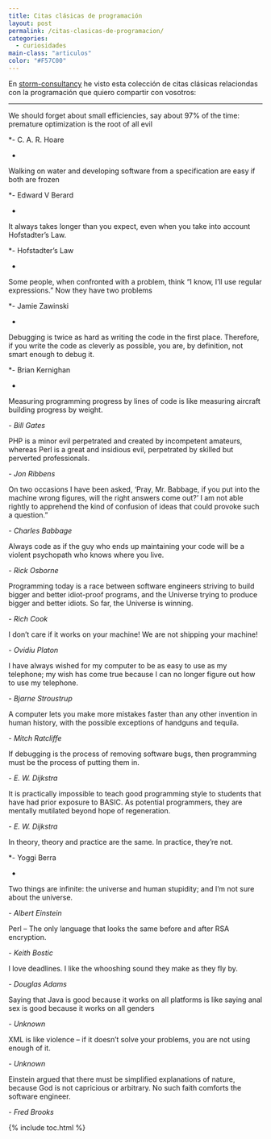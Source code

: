 ```yaml
---
title: Citas clásicas de programación
layout: post
permalink: /citas-clasicas-de-programacion/
categories:
  - curiosidades
main-class: "articulos"
color: "#F57C00"
---
```

En <a target="_blank" href="http://www.storm-consultancy.com/">storm-consultancy</a> he visto esta colección de citas clásicas relaciondas con la programación que quiero compartir con vosotros:

* * *

We should forget about small efficiencies, say about 97% of the time: premature optimization is the root of all evil  

*- C. A. R. Hoare  

*

Walking on water and developing software from a specification are easy if both are frozen  

*- Edward V Berard  

*

It always takes longer than you expect, even when you take into account Hofstadter&#8217;s Law.  

*- Hofstadter&#8217;s Law  

*

Some people, when confronted with a problem, think &#8220;I know, I’ll use regular expressions.&#8221; Now they have two problems  

*- Jamie Zawinski  

<!--ad-->


*

Debugging is twice as hard as writing the code in the first place. Therefore, if you write the code as cleverly as possible, you are, by definition, not smart enough to debug it.  

*- Brian Kernighan  

*

Measuring programming progress by lines of code is like measuring aircraft building progress by weight.  

*- Bill Gates*

PHP is a minor evil perpetrated and created by incompetent amateurs, whereas Perl is a great and insidious evil, perpetrated by skilled but perverted professionals.  

*- Jon Ribbens*

On two occasions I have been asked, &#8216;Pray, Mr. Babbage, if you put into the machine wrong figures, will the right answers come out?&#8217; I am not able rightly to apprehend the kind of confusion of ideas that could provoke such a question.&#8221;  

*- Charles Babbage*

Always code as if the guy who ends up maintaining your code will be a violent psychopath who knows where you live.  

*- Rick Osborne*

Programming today is a race between software engineers striving to build bigger and better idiot-proof programs, and the Universe trying to produce bigger and better idiots. So far, the Universe is winning.  

*- Rich Cook*

I don&#8217;t care if it works on your machine! We are not shipping your machine!  

*- Ovidiu Platon*

I have always wished for my computer to be as easy to use as my telephone; my wish has come true because I can no longer figure out how to use my telephone.  

*- Bjarne Stroustrup*

A computer lets you make more mistakes faster than any other invention in human history, with the possible exceptions of handguns and tequila.  

*- Mitch Ratcliffe*

If debugging is the process of removing software bugs, then programming must be the process of putting them in.  

*- E. W. Dijkstra*

It is practically impossible to teach good programming style to students that have had prior exposure to BASIC. As potential programmers, they are mentally mutilated beyond hope of regeneration.  

*- E. W. Dijkstra*

In theory, theory and practice are the same. In practice, they&#8217;re not.  

*- Yoggi Berra  

*

Two things are infinite: the universe and human stupidity; and I&#8217;m not sure about the universe.  

*- Albert Einstein*

Perl &#8211; The only language that looks the same before and after RSA encryption.  

*- Keith Bostic*

I love deadlines. I like the whooshing sound they make as they fly by.  

*- Douglas Adams*

Saying that Java is good because it works on all platforms is like saying anal sex is good because it works on all genders  

*- Unknown*

XML is like violence &#8211; if it doesn&#8217;t solve your problems, you are not using enough of it.  

*- Unknown*

Einstein argued that there must be simplified explanations of nature, because God is not capricious or arbitrary. No such faith comforts the software engineer.  

*- Fred Brooks*



{% include toc.html %}
